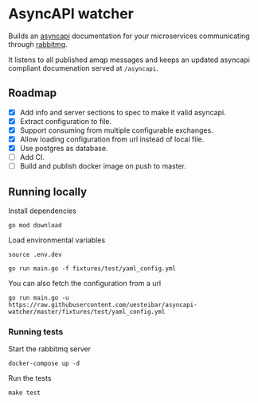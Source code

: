 # AsyncAPI watcher

Builds an [asyncapi](https://www.asyncapi.com/) documentation for your microservices
communicating through [rabbitmq](https://www.rabbitmq.com/).

It listens to all published amqp messages and keeps an updated asyncapi
compliant documenation served at `/asyncapi`.

## Roadmap

- [x] Add info and server sections to spec to make it valid asyncapi.
- [x] Extract configuration to file.
- [x] Support consuming from multiple configurable exchanges.
- [x] Allow loading configuration from url instead of local file.
- [x] Use postgres as database.
- [ ] Add CI.
- [ ] Build and publish docker image on push to master.

## Running locally

Install dependencies
```
go mod download
```

Load environmental variables
```
source .env.dev
```

```
go run main.go -f fixtures/test/yaml_config.yml
```

You can also fetch the configuration from a url
```
go run main.go -u https://raw.githubusercontent.com/uesteibar/asyncapi-watcher/master/fixtures/test/yaml_config.yml
```

### Running tests

Start the rabbitmq server

```
docker-compose up -d
```

Run the tests

```
make test
```
